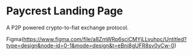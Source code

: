 # Paycrest Landing Page

A P2P powered crypto-to-fiat exchange protocol.

Figma(https://www.figma.com/file/a8ZmWRp6sciCMYjLLvuhpc/Untitled?type=design&node-id=0-1&mode=design&t=eBni8gUFR8sv0yCw-0)
